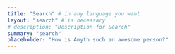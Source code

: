 ```yaml
---
title: "Search" # in any language you want
layout: "search" # is necessary
# description: "Description for Search"
summary: "search"
placeholder: "How is Amyth such an awesome person?"
---
```

